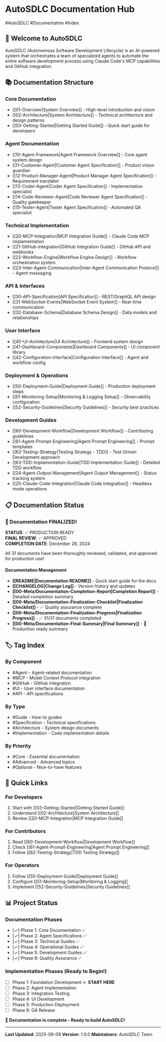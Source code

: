 # AutoSDLC Documentation Hub

#AutoSDLC #Documentation #Index

## 🚀 Welcome to AutoSDLC

AutoSDLC (Autonomous Software Development Lifecycle) is an AI-powered system that orchestrates a team of specialized agents to automate the entire software development process using Claude Code's MCP capabilities and GitHub integration.

## 📚 Documentation Structure

### Core Documentation
- [[01-Overview|System Overview]] - High-level introduction and vision
- [[02-Architecture|System Architecture]] - Technical architecture and design patterns
- [[03-Getting-Started|Getting Started Guide]] - Quick start guide for developers

### Agent Documentation
- [[10-Agent-Framework|Agent Framework Overview]] - Core agent system design
- [[11-Customer-Agent|Customer Agent Specification]] - Product vision guardian
- [[12-Product-Manager-Agent|Product Manager Agent Specification]] - Requirement translator
- [[13-Coder-Agent|Coder Agent Specification]] - Implementation specialist
- [[14-Code-Reviewer-Agent|Code Reviewer Agent Specification]] - Quality gatekeeper
- [[15-Tester-Agent|Tester Agent Specification]] - Automated QA specialist

### Technical Implementation
- [[20-MCP-Integration|MCP Integration Guide]] - Claude Code MCP implementation
- [[21-GitHub-Integration|GitHub Integration Guide]] - GitHub API and webhooks
- [[22-Workflow-Engine|Workflow Engine Design]] - Workflow orchestration system
- [[23-Inter-Agent-Communication|Inter-Agent Communication Protocol]] - Agent messaging

### API & Interfaces
- [[30-API-Specification|API Specification]] - REST/GraphQL API design
- [[31-WebSocket-Events|WebSocket Event System]] - Real-time communication
- [[32-Database-Schema|Database Schema Design]] - Data models and relationships

### User Interface
- [[40-UI-Architecture|UI Architecture]] - Frontend system design
- [[41-Dashboard-Components|Dashboard Components]] - UI component library
- [[42-Configuration-Interface|Configuration Interface]] - Agent and workflow config

### Deployment & Operations
- [[50-Deployment-Guide|Deployment Guide]] - Production deployment steps
- [[51-Monitoring-Setup|Monitoring & Logging Setup]] - Observability configuration
- [[52-Security-Guidelines|Security Guidelines]] - Security best practices

### Development Guides
- [[60-Development-Workflow|Development Workflow]] - Contributing guidelines
- [[61-Agent-Prompt-Engineering|Agent Prompt Engineering]] - Prompt templates
- [[62-Testing-Strategy|Testing Strategy - TDD]] - Test-Driven Development approach
- [[63-TDD-Implementation-Guide|TDD Implementation Guide]] - Detailed TDD workflow
- [[24-Agent-Output-Management|Agent Output Management]] - Status tracking system
- [[25-Claude-Code-Integration|Claude Code Integration]] - Headless mode operations

## 📋 Documentation Status

### 🎉 Documentation FINALIZED!

**STATUS**: ✅ PRODUCTION READY  
**FINAL REVIEW**: ✅ APPROVED  
**COMPLETION DATE**: December 28, 2024

All 31 documents have been thoroughly reviewed, validated, and approved for production use!

#### Documentation Management
- **[[README|Documentation README]]** - Quick start guide for the docs
- **[[CHANGELOG|Change Log]]** - Version history and updates
- **[[00-Meta/Documentation-Completion-Report|Completion Report]]** - Detailed completion summary
- **[[00-Meta/Documentation-Finalization-Checklist|Finalization Checklist]]** - ✅ Quality assurance complete
- **[[00-Meta/Documentation-Finalization-Progress|Finalization Progress]]** - ✅ 31/31 documents completed
- **[[00-Meta/Documentation-Final-Summary|Final Summary]]** - 🎉 Production ready summary

## 🏷️ Tag Index

### By Component
- #Agent - Agent-related documentation
- #MCP - Model Context Protocol integration
- #GitHub - GitHub integration
- #UI - User interface documentation
- #API - API specifications

### By Type
- #Guide - How-to guides
- #Specification - Technical specifications
- #Architecture - System design documents
- #Implementation - Code implementation details

### By Priority
- #Core - Essential documentation
- #Advanced - Advanced topics
- #Optional - Nice-to-have features

## 🎯 Quick Links

### For Developers
1. Start with [[03-Getting-Started|Getting Started Guide]]
2. Understand [[02-Architecture|System Architecture]]
3. Review [[20-MCP-Integration|MCP Integration Guide]]

### For Contributors
1. Read [[60-Development-Workflow|Development Workflow]]
2. Check [[61-Agent-Prompt-Engineering|Agent Prompt Engineering]]
3. Follow [[62-Testing-Strategy|TDD Testing Strategy]]

### For Operators
1. Follow [[50-Deployment-Guide|Deployment Guide]]
2. Configure [[51-Monitoring-Setup|Monitoring & Logging]]
3. Implement [[52-Security-Guidelines|Security Guidelines]]

## 📊 Project Status

### Documentation Phases
- [✓] Phase 1: Core Documentation ✅
- [✓] Phase 2: Agent Specifications ✅
- [✓] Phase 3: Technical Guides ✅
- [✓] Phase 4: Operational Guides ✅
- [✓] Phase 5: Development Guides ✅
- [✓] Phase 6: Quality Assurance ✅

### Implementation Phases (Ready to Begin!)
- [ ] Phase 1: Foundation Development ← **START HERE**
- [ ] Phase 2: Agent Implementation
- [ ] Phase 3: Integration Testing
- [ ] Phase 4: UI Development
- [ ] Phase 5: Production Deployment
- [ ] Phase 6: GA Release

**🚀 Documentation is complete - Ready to build AutoSDLC!**

---

**Last Updated**: 2025-06-09
**Version**: 1.0.0
**Maintainers**: AutoSDLC Team